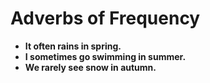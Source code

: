 
# Adverbs of Frequency

- **It often rains in spring.**
- **I sometimes go swimming in summer.**
- **We rarely see snow in autumn.**

